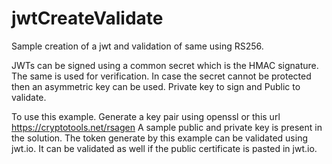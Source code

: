 # jwtCreateValidate

Sample creation of a jwt and validation of same using RS256. 

JWTs can be signed using a common secret which is the HMAC signature. The same is used for verification. 
In case the secret cannot be protected then an asymmetric key can be used. Private key to sign and Public to validate. 

To use this example. 
Generate a key pair using openssl or this url 
https://cryptotools.net/rsagen 
A sample public and private key is present in the solution. 
The token generate by this example can be validated using jwt.io. It can be validated as well if the public certificate is pasted in jwt.io. 
